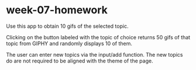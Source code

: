 # week-07-homework
Use this app to obtain 10 gifs of the selected topic.

Clicking on the button labeled with the topic of choice returns
50 gifs of that topic from GIPHY and randomly displays 10 of them.

The user can enter new topics via the input/add function.
The new topics do are not required to be aligned with the theme
of the page.